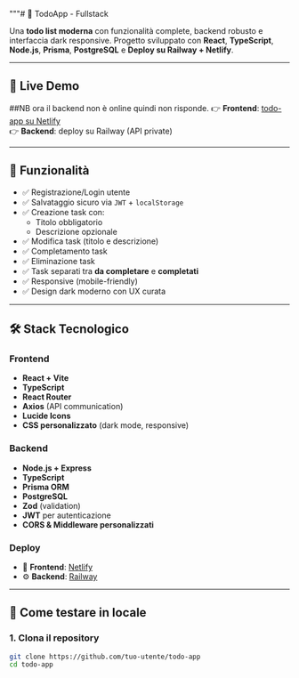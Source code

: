 """# 📝 TodoApp - Fullstack 

Una **todo list moderna** con funzionalità complete, backend robusto e interfaccia dark responsive. Progetto sviluppato con **React**, **TypeScript**, **Node.js**, **Prisma**, **PostgreSQL** e **Deploy su Railway + Netlify**.

---

## 🚀 Live Demo
##NB ora il backend non è online quindi non risponde.
👉 **Frontend**: [todo-app su Netlify](https://mellow-blini-1f7e42.netlify.app)  
👉 **Backend**: deploy su Railway (API private)

---

## 🧠 Funzionalità

- ✅ Registrazione/Login utente
- ✅ Salvataggio sicuro via `JWT` + `localStorage`
- ✅ Creazione task con:
  - Titolo obbligatorio
  - Descrizione opzionale
- ✅ Modifica task (titolo e descrizione)
- ✅ Completamento task
- ✅ Eliminazione task
- ✅ Task separati tra **da completare** e **completati**
- ✅ Responsive (mobile-friendly)
- ✅ Design dark moderno con UX curata

---

## 🛠️ Stack Tecnologico

### Frontend
- **React + Vite**
- **TypeScript**
- **React Router**
- **Axios** (API communication)
- **Lucide Icons**
- **CSS personalizzato** (dark mode, responsive)

### Backend
- **Node.js + Express**
- **TypeScript**
- **Prisma ORM**
- **PostgreSQL**
- **Zod** (validation)
- **JWT** per autenticazione
- **CORS & Middleware personalizzati**

### Deploy
- 🎯 **Frontend**: [Netlify](https://netlify.com)
- ⚙️ **Backend**: [Railway](https://railway.app)

---

## 🧪 Come testare in locale

### 1. Clona il repository
```bash
git clone https://github.com/tuo-utente/todo-app
cd todo-app
